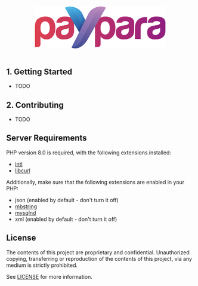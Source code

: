 <br />
<div align="center">
  <img src="assets/branding/logo.png" alt="Paypara Logo" width="350"/>
</div>
<br />

## 1. Getting Started

- TODO

## 2. Contributing

- TODO

## Server Requirements

PHP version 8.0 is required, with the following extensions installed:

- [intl](http://php.net/manual/en/intl.requirements.php)
- [libcurl](http://php.net/manual/en/curl.requirements.php)

Additionally, make sure that the following extensions are enabled in your PHP:

- json (enabled by default - don't turn it off)
- [mbstring](http://php.net/manual/en/mbstring.installation.php)
- [mysqlnd](http://php.net/manual/en/mysqlnd.install.php)
- xml (enabled by default - don't turn it off)

## License

The contents of this project are proprietary and confidential.
Unauthorized copying, transferring or reproduction of the contents of this project, via any medium is strictly prohibited.

See [LICENSE](https://github.com/OpenBB-finance/OpenBBTerminal/blob/main/LICENSE) for more information.
